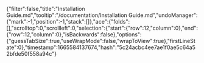 {"filter":false,"title":"Installation Guide.md","tooltip":"/documentation/Installation Guide.md","undoManager":{"mark":-1,"position":-1,"stack":[]},"ace":{"folds":[],"scrolltop":0,"scrollleft":0,"selection":{"start":{"row":12,"column":0},"end":{"row":12,"column":0},"isBackwards":false},"options":{"guessTabSize":true,"useWrapMode":false,"wrapToView":true},"firstLineState":0},"timestamp":1665584137674,"hash":"5c24acbc4ee7ae1f0ae5c64a52bfde50f558a94c"}